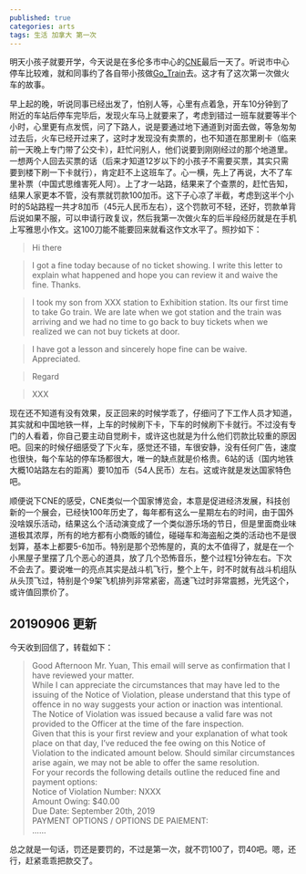 ```yaml
---
published: true
categories: arts
tags: 生活 加拿大 第一次
---
```


明天小孩子就要开学，今天说是在多伦多市中心的[CNE](https://theex.com/)最后一天了。听说市中心停车比较难，就和同事约了各自带小孩做[Go_Train](https://www.gotransit.com/en/)去。这才有了这次第一次做火车的故事。

早上起的晚，听说同事已经出发了，怕别人等，心里有点着急，开车10分钟到了附近的车站后停车完毕后，发现火车马上就要来了，考虑到错过一班车就要等半个小时，心里更有点发慌，问了下路人，说是要通过地下通道到对面去做，等急匆匆过去后，火车已经开过来了，这时才发现没有卖票的，也不知道在那里刷卡（临来前一天晚上专门带了公交卡），赶忙问别人，他们说要到刚刚经过的那个地道里。一想两个人回去买票的话（后来才知道12岁以下的小孩子不需要买票，其实只需要到楼下刷一下卡就行），肯定赶不上这班车了。心一横，先上了再说，大不了车里补票（中国式思维害死人阿）。上了才一站路，结果来了个查票的，赶忙告知，结果人家更本不管，没有票就罚款100加币。这下子心凉了半截，考虑到这半个小时的5站路程一共才8加币（45元人民币左右），这个罚款可不轻，还好，罚款单背后说如果不服，可以申请行政复议，然后我第一次做火车的后半段经历就是在手机上写雅思小作文。这100刀能不能要回来就看这作文水平了。照抄如下：

>Hi there

>I got a fine today because of no ticket showing. I write this letter to explain what happened and hope you can review it and waive the fine. Thanks.

>I took my son from XXX station to Exhibition station. Its our first time to take Go train. We are late when we got station and the train was arriving and we had no time to go back to buy tickets when we realized we can not buy tickets at door. 

>I have got a lesson and sincerely hope fine can be waive. Appreciated.

>Regard  

>XXX

现在还不知道有没有效果，反正回来的时候学乖了，仔细问了下工作人员才知道，其实就和中国地铁一样，上车的时候刷下卡，下车的时候刷下卡就行。不过没有专门的人看着，你自己要主动自觉刷卡，或许这也就是为什么他们罚款比较重的原因吧。回来的时候仔细感受了下火车，感觉还不错，车很安静，没有任何广告，速度也很快，每个车站的停车场都很大，唯一的缺点就是价格贵。6站的话（国内地铁大概10站路左右的距离）要10加币（54人民币）左右。这或许就是发达国家特色吧。

顺便说下CNE的感受，CNE类似一个国家博览会，本意是促进经济发展，科技创新的一个展会，已经快100年历史了，每年都有这么一星期左右的时间，由于国外没啥娱乐活动，结果这么个活动演变成了一个类似游乐场的节日，但是里面商业味道极其浓厚，所有的地方都有小商贩的铺位，碰碰车和海盗船之类的活动也不是很划算，基本上都要5-6加币。特别是那个恐怖屋的，真的太不值得了，就是在一个小黑屋子里摆了几个恶心的道具，放了几个恐怖音乐，整个过程1分钟左右。下次不会去了。要说唯一的亮点其实是战斗机飞行，整个上午，时不时就有战斗机组队从头顶飞过，特别是个9架飞机排列非常紧密，高速飞过时非常震撼，光凭这个，或许值回票价了。

## 20190906 更新
今天收到回信了，转载如下：
>Good Afternoon Mr. Yuan,
This email will serve as confirmation that I have reviewed your matter.  
While I can appreciate the circumstances that may have led to the issuing of the Notice of Violation, please understand that this type of offence in no way suggests your action or inaction was intentional. The Notice of Violation was issued because a valid fare was not provided to the Officer at the time of the fare inspection.   
Given that this is your first review and your explanation of what took place on that day, I’ve reduced the fee owing on this Notice of Violation to the indicated amount below.  Should similar circumstances arise again, we may not be able to offer the same resolution.  
For your records the following details outline the reduced fine and payment options:  
Notice of Violation Number: NXXX  
Amount Owing: $40.00     
Due Date: September 20th, 2019  
PAYMENT OPTIONS / OPTIONS DE PAIEMENT:  
......

总之就是一句话，罚还是要罚的，不过是第一次，就不罚100了，罚40吧。嗯，还行，赶紧乖乖把款交了。
